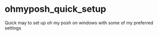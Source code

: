# ohmyposh_quick_setup
Quick may to set up oh my posh on windows with some of my preferred settings
